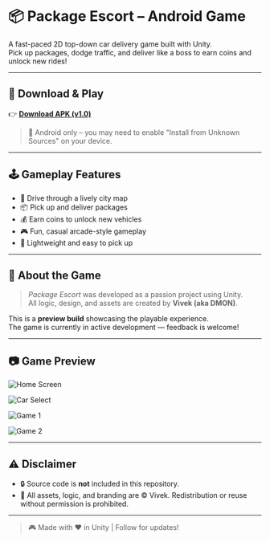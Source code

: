 # 📦 Package Escort – Android Game

A fast-paced 2D top-down car delivery game built with Unity.  
Pick up packages, dodge traffic, and deliver like a boss to earn coins and unlock new rides!

---

## 🚀 Download & Play

👉 [**Download APK (v1.0)**](https://github.com/viveksuthar-code/package_escort-mobile_game/releases/latest)

> 📱 Android only – you may need to enable "Install from Unknown Sources" on your device.

---

## 🕹️ Gameplay Features

- 🚗 Drive through a lively city map
- 📦 Pick up and deliver packages
- 💰 Earn coins to unlock new vehicles
- 🎮 Fun, casual arcade-style gameplay
- 🧠 Lightweight and easy to pick up

---

## 🎯 About the Game

> *Package Escort* was developed as a passion project using Unity.  
All logic, design, and assets are created by **Vivek (aka DMON)**.

This is a **preview build** showcasing the playable experience.  
The game is currently in active development — feedback is welcome!

---

## 📷 Game Preview

![Home Screen](https://github.com/user-attachments/assets/b99a54c5-96ea-44f6-b26c-db8020d68f7c)

![Car Select](https://github.com/user-attachments/assets/1786b224-f162-4de6-b5ed-54e2bf94cab3)

![Game 1](https://github.com/user-attachments/assets/33ef9c59-b910-42cb-a1d0-f2ed59cf94a3)

![Game 2](https://github.com/user-attachments/assets/4c27efd6-5301-4de7-badd-e3e22217eb95)

---

## ⚠️ Disclaimer

- 🔒 Source code is **not** included in this repository.
- 📄 All assets, logic, and branding are © Vivek. Redistribution or reuse without permission is prohibited.

---

> 🎮 Made with ❤️ in Unity | Follow for updates!
